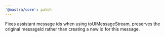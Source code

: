 ```yaml
---
'@mastra/core': patch
---
```


Fixes assistant message ids when using toUIMessageStream, preserves the original messageId rather than creating a new id for this message.
